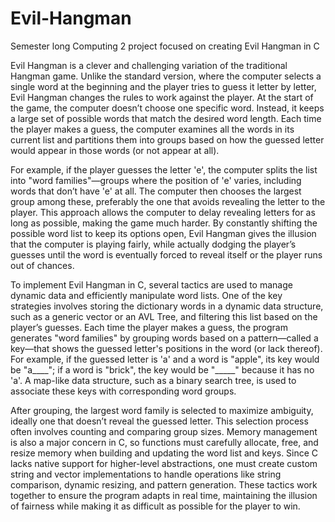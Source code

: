 # Evil-Hangman
Semester long Computing 2 project focused on creating Evil Hangman in C

Evil Hangman is a clever and challenging variation of the traditional Hangman game. Unlike the standard version, where the computer selects a single word at the beginning and the player tries to guess it letter by letter, Evil Hangman changes the rules to work against the player. At the start of the game, the computer doesn’t choose one specific word. Instead, it keeps a large set of possible words that match the desired word length. Each time the player makes a guess, the computer examines all the words in its current list and partitions them into groups based on how the guessed letter would appear in those words (or not appear at all).

For example, if the player guesses the letter 'e', the computer splits the list into "word families"—groups where the position of 'e' varies, including words that don’t have 'e' at all. The computer then chooses the largest group among these, preferably the one that avoids revealing the letter to the player. This approach allows the computer to delay revealing letters for as long as possible, making the game much harder. By constantly shifting the possible word list to keep its options open, Evil Hangman gives the illusion that the computer is playing fairly, while actually dodging the player’s guesses until the word is eventually forced to reveal itself or the player runs out of chances.

To implement Evil Hangman in C, several tactics are used to manage dynamic data and efficiently manipulate word lists. One of the key strategies involves storing the dictionary words in a dynamic data structure, such as a generic vector or an AVL Tree, and filtering this list based on the player’s guesses. Each time the player makes a guess, the program generates "word families" by grouping words based on a pattern—called a key—that shows the guessed letter's positions in the word (or lack thereof). For example, if the guessed letter is 'a' and a word is "apple", its key would be "a____"; if a word is "brick", the key would be "_____" because it has no 'a'. A map-like data structure, such as a binary search tree, is used to associate these keys with corresponding word groups.

After grouping, the largest word family is selected to maximize ambiguity, ideally one that doesn’t reveal the guessed letter. This selection process often involves counting and comparing group sizes. Memory management is also a major concern in C, so functions must carefully allocate, free, and resize memory when building and updating the word list and keys. Since C lacks native support for higher-level abstractions, one must create custom string and vector implementations to handle operations like string comparison, dynamic resizing, and pattern generation. These tactics work together to ensure the program adapts in real time, maintaining the illusion of fairness while making it as difficult as possible for the player to win.
